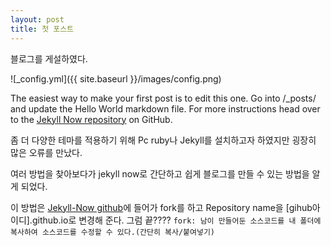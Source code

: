 ```yaml
---
layout: post
title: 첫 포스트
---
```


블로그를 게설하였다.

![_config.yml]({{ site.baseurl }}/images/config.png)

The easiest way to make your first post is to edit this one. Go into /_posts/ and update the Hello World markdown file. For more instructions head over to the [Jekyll Now repository](https://github.com/barryclark/jekyll-now) on GitHub.


좀 더 다양한 테마를 적용하기 위해 Pc ruby나 Jekyll를 설치하고자 하였지만 굉장히 많은 오류를 만났다.

여러 방법을 찾아보다가 jekyll now로 간단하고 쉽게 블로그를 만들 수 있는 방법을 알게 되었다.

이 방법은 [Jekyll-Now github](https://github.com/barryclark/jekyll-now)에 들어가 fork를 하고 Repository name을 [gihub아이디].github.io로 변경해 준다. 그럼 끝????
`fork: 남이 만들어둔 소스코드를 내 폴더에 복사하여 소스코드를 수정할 수 있다.(간단히 복사/붙여넣기)`


